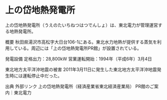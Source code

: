 # 上の岱地熱発電所

上の岱地熱発電所（うえのたいちねつはつでんしょ）は、東北電力が管理運営する地熱発電所。

概要
秋田県湯沢市高松字大日台106-1にある。東北水力地熱が提供する蒸気を利用している。周辺には「上の岱地熱発電所PR館」が設置されている。

発電設備
定格出力：28,800kW
営業運転開始：1994年（平成6年）3月4日

東北地方太平洋沖地震の被害
2011年3月11日に発生した東北地方太平洋沖地震発生時には運転停止中だった。

出典
外部リンク
上の岱地熱発電所（経済産業省東北経済産業局）
PR館のご案内｜東北電力